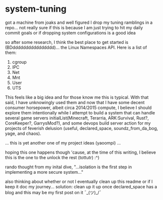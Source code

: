 # system-tuning
got a machine from joaks and well figured I drop my tuning ramblings in a repo... not really sure if this is because I am just trying to hit my daily commit goals or if dropping system configurations is a good idea

so after some research, I think the best place to get started is (BDdddddddddddddddd)... the Linux Namespaces API.  Here is a list of them:
1. cgroup
2. IPC
3. Net
4. Mnt
5. User
6. UTS

This feels like a big idea and for those know me this is typical. With that said, I have unknowingly used them and now that I have some decent consumer horsepower, albeit circa 2014/2015 compute, I believe I should explore them intentionally while I attempt to build a system that can handle several game servers initialList(Minecraft, Terarria, ARK:Survival, Rust?, CoreKeeper?, GarrysMod?), and some devops build server action for my projects of feverish delusion (useful, declared_space, soundz_from_da_bog, yage, and chaos).

... this is yet another one of my project ideas (yaoompi) ...

hoping this one happens though 'cause, at the time of this writing, I believe this is the one to the unlock the rest (tottutr) :^)

rando thought from my inital dive, "...isolation is the first step in implementing a more secure system..."

also thinking about whether or not I eventually clean up this readme or if I keep it doc my journey... solution: clean up it up once declared_space has a blog and this may be my first post on it ¯\_(ツ)_/¯
